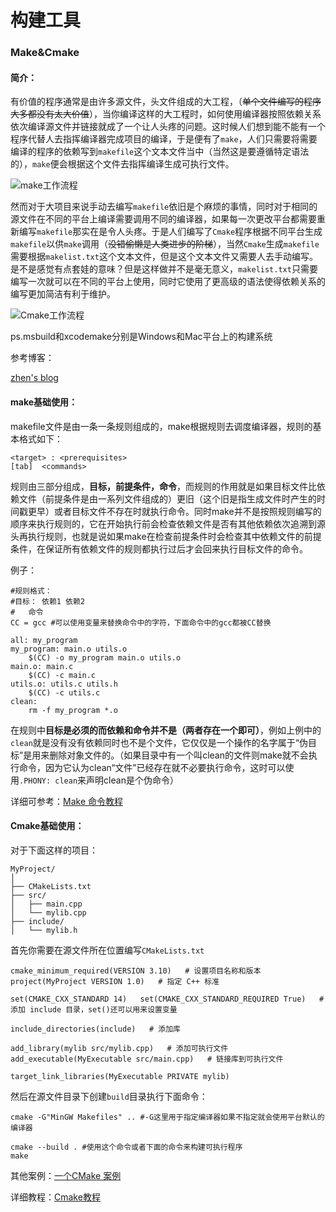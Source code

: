 # 构建工具

### Make&Cmake

#### 简介：

有价值的程序通常是由许多源文件，头文件组成的大工程，（~~单个文件编写的程序大多都没有太大价值~~），当你编译这样的大工程时，如何使用编译器按照依赖关系依次编译源文件并链接就成了一个让人头疼的问题。这时候人们想到能不能有一个程序代替人去指挥编译器完成项目的编译，于是便有了`make`，人们只需要将需要编译的程序的依赖写到`makefile`这个文本文件当中（当然这是要遵循特定语法的），`make`便会根据这个文件去指挥编译生成可执行文件。

![make工作流程](https://pickingchip.github.io/%E5%B5%8C%E5%85%A5%E5%BC%8F/%E5%B7%A5%E5%85%B7%E9%93%BE/Picture/make%E5%B7%A5%E4%BD%9C%E6%B5%81%E7%A8%8B.png)

然而对于大项目来说手动去编写`makefile`依旧是个麻烦的事情，同时对于相同的源文件在不同的平台上编译需要调用不同的编译器，如果每一次更改平台都需要重新编写`makefile`那实在是令人头疼。于是人们编写了`Cmake`程序根据不同平台生成`makefile`以供`make`调用（~~没错偷懒是人类进步的阶梯~~），当然`Cmake`生成`makefile`需要根据`makelist.txt`这个文本文件，但是这个文本文件又需要人去手动编写。是不是感觉有点套娃的意味？但是这样做并不是毫无意义，`makelist.txt`只需要编写一次就可以在不同的平台上使用，同时它使用了更高级的语法使得依赖关系的编写更加简洁有利于维护。

![Cmake工作流程](https://pickingchip.github.io/%E5%B5%8C%E5%85%A5%E5%BC%8F/%E5%B7%A5%E5%85%B7%E9%93%BE/Picture/Cmake%E5%B7%A5%E4%BD%9C%E6%B5%81%E7%A8%8B.png)

ps.msbuild和xcodemake分别是Windows和Mac平台上的构建系统

参考博客：

[zhen's blog](https://zhen.blog/2023/09/12/2023-09-12-C与CPP常见编译工具链与构建系统简介/)

#### make基础使用：

makefile文件是由一条一条规则组成的，make根据规则去调度编译器，规则的基本格式如下：

```
<target> : <prerequisites> 
[tab]  <commands>
```

规则由三部分组成，**目标，前提条件，命令**，而规则的作用就是如果目标文件比依赖文件（前提条件是由一系列文件组成的）更旧（这个旧是指生成文件时产生的时间戳更早）或者目标文件不存在时就执行命令。同时make并不是按照规则编写的顺序来执行规则的，它在开始执行前会检查依赖文件是否有其他依赖依次追溯到源头再执行规则，也就是说如果make在检查前提条件时会检查其中依赖文件的前提条件，在保证所有依赖文件的规则都执行过后才会回来执行目标文件的命令。

例子：

```
#规则格式：
#目标： 依赖1 依赖2
#   命令
CC = gcc #可以使用变量来替换命令中的字符，下面命令中的gcc都被CC替换

all: my_program  
my_program: main.o utils.o  
    $(CC) -o my_program main.o utils.o  
main.o: main.c  
    $(CC) -c main.c  
utils.o: utils.c utils.h  
    $(CC) -c utils.c  
clean:          
    rm -f my_program *.o
```

在规则中**目标是必须的而依赖和命令并不是（两者存在一个即可）**，例如上例中的`clean`就是没有没有依赖同时也不是个文件，它仅仅是一个操作的名字属于“伪目标”是用来删除对象文件的。（如果目录中有一个叫clean的文件则make就不会执行命令，因为它认为clean“文件”已经存在就不必要执行命令，这时可以使用`.PHONY: clean`来声明clean是个伪命令）

详细可参考：[Make 命令教程](https://www.ruanyifeng.com/blog/2015/02/make.html)

#### Cmake基础使用：

对于下面这样的项目：

```
MyProject/  
│  
├── CMakeLists.txt  
├── src/  
│   ├── main.cpp  
│   └── mylib.cpp  
├── include/  
│   └── mylib.h
```

首先你需要在源文件所在位置编写`CMakeLists.txt`

```
cmake_minimum_required(VERSION 3.10)   # 设置项目名称和版本   
project(MyProject VERSION 1.0)   # 指定 C++ 标准   

set(CMAKE_CXX_STANDARD 14)   set(CMAKE_CXX_STANDARD_REQUIRED True)   # 添加 include 目录，set()还可以用来设置变量  

include_directories(include)   # 添加库   

add_library(mylib src/mylib.cpp)   # 添加可执行文件   
add_executable(MyExecutable src/main.cpp)   # 链接库到可执行文件   

target_link_libraries(MyExecutable PRIVATE mylib)  
```

然后在源文件目录下创建`build`目录执行下面命令：

```
cmake -G"MinGW Makefiles" .. #-G这里用于指定编译器如果不指定就会使用平台默认的编译器

cmake --build . #使用这个命令或者下面的命令来构建可执行程序
make
```

其他案例：[一个CMake 案例](https://zhuanlan.zhihu.com/p/500002865)

详细教程：[Cmake教程](https://subingwen.cn/cmake/CMake-primer)